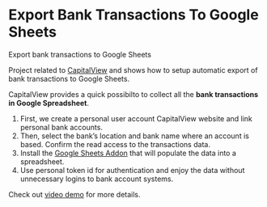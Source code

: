 # Export Bank Transactions To Google Sheets
Export bank transactions to Google Sheets

Project related to [CapitalView](https://mycapitalview.com/bank-transactions-to-google-sheets) and shows how to setup automatic export of bank transactions to Google Sheets.

CapitalView provides a quick possibilto to collect all the **bank transactions in Google Spreadsheet**. 
1. First, we create a personal user account CapitalView website and link personal bank accounts.
2. Then, select the bank’s location and bank name where an account is based. Confirm the read access to the transactions data.
3. Install the [Google Sheets Addon](https://workspace.google.com/marketplace/app/capitalview/375261803937) that will populate the data into a spreadsheet. 
4. Use personal token id for authentication and enjoy the data without unnecessary logins to bank account systems. 

Check out [video demo](https://www.youtube.com/watch?v=ipWnOT4bo3w) for more details. 
